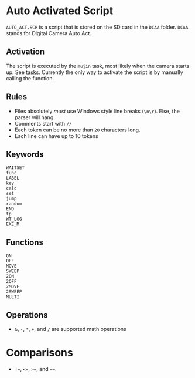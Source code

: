 # Auto Activated Script
`AUTO_ACT.SCR` is a script that is stored on the SD card in the `DCAA` folder. `DCAA` stands for Digital Camera Auto Act.

## Activation
The script is executed by the `mujin` task, most likely when the camera starts up. See [tasks](tasks.md).
Currently the only way to activate the script is by manually calling the function.

## Rules
- Files absolutely *must* use Windows style line breaks (`\n\r`). Else, the parser will hang.
- Comments start with `//`
- Each token can be no more than `20` characters long.
- Each line can have up to 10 tokens

## Keywords
```
WAITSET
func
LABEL
key
calc
set
jump
random
END
tp
WT_LOG
EXE_M
```

## Functions
```
ON
OFF
MOVE
SWEEP
2ON
2OFF
2MOVE
2SWEEP
MULTI
```

## Operations
- `&`, `-`, `*`, `+`, and `/` are supported math operations

# Comparisons
- `!=`, `<=`, `>=`, and `==`.
